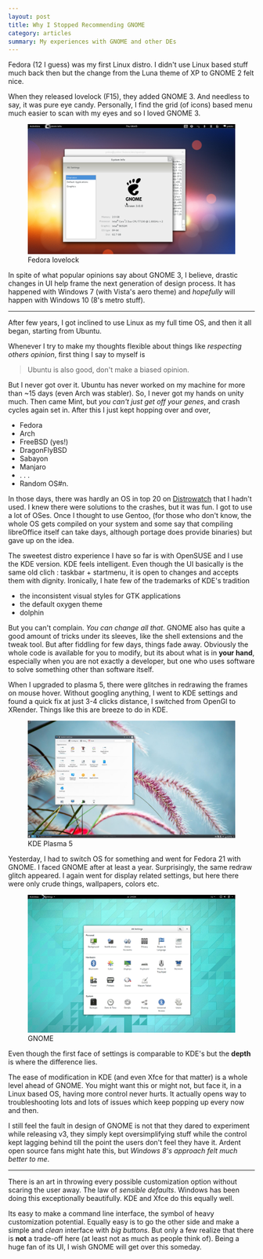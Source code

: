 ```yaml
---
layout: post
title: Why I Stopped Recommending GNOME
category: articles
summary: My experiences with GNOME and other DEs
---
```


<span class="dropcap">F</span>edora (12 I guess) was my first Linux distro. I didn't use Linux based stuff much back then but the change from the Luna theme of XP to GNOME 2 felt nice.

When they released lovelock (F15), they added GNOME 3. And needless to say, it was pure eye candy. Personally, I find the grid (of icons) based menu much easier to scan with my eyes and so I loved GNOME 3.

<figure>
<a href="/images/posts/gnome/fed.png" data-lightbox="fedora">
<img src="/images/posts/gnome/fed.png">
</a>
<figcaption>Fedora lovelock</figcaption>
</figure>

In spite of what popular opinions say about GNOME 3, I believe, drastic changes in UI help frame the next generation of design process. It has happened with Windows 7 (with Vista's aero theme) and *hopefully* will happen with Windows 10 (8's metro stuff).

---

After few years, I got inclined to use Linux as my full time OS, and then it all began, starting from Ubuntu.

Whenever I try to make my thoughts flexible about things like *respecting others opinion*, first thing I say to myself is

> Ubuntu is also good, don't make a biased opinion.

But I never got over it. Ubuntu has never worked on my machine for more than ~15 days (even Arch was stabler). So, I never got my hands on unity much. Then came Mint, but *you can't just get off your genes*, and crash cycles again set in. After this I just kept hopping over and over,

- Fedora
- Arch
- FreeBSD (yes!)
- DragonFlyBSD
- Sabayon
- Manjaro
- . . .
- Random OS#n.

In those days, there was hardly an OS in top 20 on [Distrowatch](http://www.distrowatch.com) that I hadn't used. I knew there were solutions to the crashes, but it was fun. I got to use a lot of OSes. Once I thought to use Gentoo, (for those who don't know, the whole OS gets compiled on your system and some say that compiling libreOffice itself can take days, although portage does provide binaries) but gave up on the idea.

The sweetest distro experience I have so far is with OpenSUSE and I use the KDE version. KDE feels intelligent. Even though the UI basically is the same old clich : taskbar + startmenu, it is open to changes and accepts them with dignity. Ironically, I hate few of the trademarks of KDE's tradition

- the inconsistent visual styles for GTK applications
- the default oxygen theme
- dolphin

But you can't complain. *You can change all that*. GNOME also has quite a good amount of tricks under its sleeves, like the shell extensions and the tweak tool. But after fiddling for few days, things fade away. Obviously the whole code is available for you to modify, but its about what is in **your hand**, especially when you are not exactly a developer, but one who uses software to solve something other than software itself.

When I upgraded to plasma 5, there were glitches in redrawing the frames on mouse hover. Without googling anything, I went to KDE settings and found a quick fix at just 3-4 clicks distance, I switched from OpenGl to XRender. Things like this are breeze to do in KDE.

<figure>
<a href="/images/posts/gnome/kde.jpeg" data-lightbox="kde">
<img src="/images/posts/gnome/kde.jpeg">
</a>
<figcaption>KDE Plasma 5</figcaption>
</figure>

Yesterday, I had to switch OS for something and went for Fedora 21 with GNOME. I faced GNOME after at least a year. Surprisingly, the same redraw glitch appeared. I again went for display related settings, but here there were only crude things, wallpapers, colors etc.

<figure>
<a href="/images/posts/gnome/gnome.png" data-lightbox="gnome">
<img src="/images/posts/gnome/gnome.png">
</a>
<figcaption>GNOME</figcaption>
</figure>

Even though the first face of settings is comparable to KDE's but the **depth** is where the difference lies.

The ease of modification in KDE (and even Xfce for that matter) is a whole level ahead of GNOME. You might want this or might not, but face it, in a Linux based OS, having more control never hurts. It actually opens way to troubleshooting lots and lots of issues which keep popping up every now and then.

I still feel the fault in design of GNOME is not that they dared to experiment while releasing v3, they simply kept oversimplifying stuff while the control kept lagging behind till the point the users don't feel they have it. Ardent open source fans might hate this, but *Windows 8's approach felt much better to me*.

---

There is an art in throwing every possible customization option without scaring the user away. The law of *sensible defaults*. Windows has been doing this exceptionally beautifully. KDE and Xfce do this equally well.

Its easy to make a command line interface, the symbol of heavy customization potential. Equally easy is to go the other side and make a simple and *clean* interface with *big buttons*. But only a few realize that there is **not** a trade-off here (at least not as much as people think of). Being a huge fan of its UI, I wish GNOME will get over this someday.
